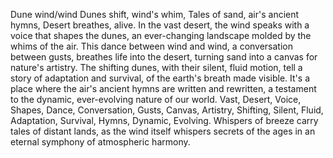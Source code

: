 Dune wind/wind
Dunes shift, wind's whim,
Tales of sand, air's ancient hymns,
Desert breathes, alive.
In the vast desert, the wind speaks with a voice that shapes the dunes, an ever-changing landscape molded by the whims of the air. This dance between wind and wind, a conversation between gusts, breathes life into the desert, turning sand into a canvas for nature's artistry. The shifting dunes, with their silent, fluid motion, tell a story of adaptation and survival, of the earth's breath made visible. It's a place where the air's ancient hymns are written and rewritten, a testament to the dynamic, ever-evolving nature of our world.
Vast, Desert, Voice, Shapes, Dance, Conversation, Gusts, Canvas, Artistry, Shifting, Silent, Fluid, Adaptation, Survival, Hymns, Dynamic, Evolving.
Whispers of breeze carry tales of distant lands, as the wind itself whispers secrets of the ages in an eternal symphony of atmospheric harmony.